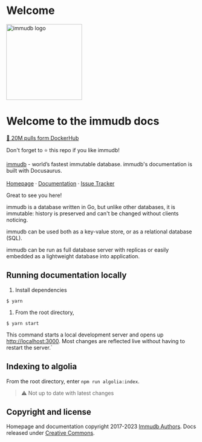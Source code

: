 # Welcome

<p>
    <a href="https://immudb.io/">
        <img src="https://docs.immudb.io/mascot.png" alt="immudb logo" width=200>
    </a>
</p>

<h1>Welcome to the immudb docs</h1>  

 <div class="padding-vert--md">
    <a href="https://hub.docker.com/r/codenotary">🎉 20M pulls form DockerHub</a>
</div>

Don't forget to ⭐ this repo if you like immudb!
    
<p>
    <a href="https://immudb.io/">immudb</a> - world’s fastest immutable database. immudb's documentation is built with Docusaurus.
    <br><br/>
    <a href="https://immudb.io/">Homepage</a>
    ·
    <a href="https://docs.immudb.io/">Documentation</a>
    ·
    <a href="https://github.com/codenotary/immudb/issues">Issue Tracker</a>
</p>


Great to see you here!

immudb is a database written in Go, but unlike other databases, it is immutable: history is preserved and can't be changed without clients noticing.

immudb can be used both as a key-value store, or as a relational database (SQL).

immudb can be run as full database server with replicas or easily embedded as a lightweight database into application.


## Running documentation locally  


1. Install dependencies
```
$ yarn
```

1. From the root directory, 
```
$ yarn start
```


This command starts a local development server and opens up [http://localhost:3000](http://localhost:3000). Most changes are reflected live without having to restart the server.`


## Indexing to algolia

From the root directory, enter `npm run algolia:index`.
> :warning: Not up to date with latest changes

## Copyright and license

Homepage and documentation copyright 2017-2023 [Immudb Authors](https://github.com/codenotary/immudb/graphs/contributors). 
Docs released under [Creative Commons](https://github.com/codenotary/immudb.io/blob/master/LICENSE).